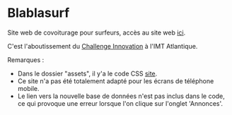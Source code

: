 # Blablasurf
<p>Site web de covoiturage pour surfeurs, accès au site web <a href="http://blablasurf.dx.am">ici</a>.</p>
<p>C'est l'aboutissement du <a href="https://www.imt-atlantique.fr/fr/node/662">Challenge Innovation</a> à l'IMT Atlantique.</p> 
<p>Remarques :
<ul><li>Dans le dossier "assets", il y'a le code CSS <a href="https://templated.co/">site</a>.
<li>Ce site n'a pas été totalement adapté pour les écrans de téléphone mobile.
<li>Le lien vers la nouvelle base de données n'est pas inclus dans le code, ce qui provoque une erreur lorsque l'on clique sur l'onglet 'Annonces'.</ul></p> 
